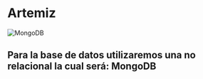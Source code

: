 # Artemiz

![MongoDB](https://th.bing.com/th/id/OIP.v-Wdvobo9ZA6eBTDxaLyqwHaEo?rs=1&pid=ImgDetMain)

Para la base de datos utilizaremos una no relacional la cual será: MongoDB 
---

